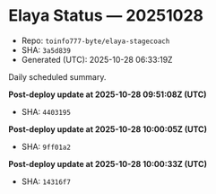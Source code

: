 # Elaya Status — 20251028

- Repo: `toinfo777-byte/elaya-stagecoach`
- SHA: `3a5d839`
- Generated (UTC): 2025-10-28 06:33:19Z

Daily scheduled summary.

**Post-deploy update at 2025-10-28 09:51:08Z (UTC)**
- SHA: `4403195`

**Post-deploy update at 2025-10-28 10:00:05Z (UTC)**
- SHA: `9ff01a2`

**Post-deploy update at 2025-10-28 10:00:33Z (UTC)**
- SHA: `14316f7`
